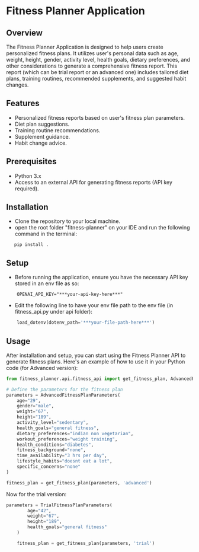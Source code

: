 # Fitness Planner Application

## Overview

The Fitness Planner Application is designed to help users create personalized fitness plans. It utilizes user's personal data such as age, weight, height, gender, activity level, health goals, dietary preferences, and other considerations to generate a comprehensive fitness report. This report (which can be trial report or an advanced one) includes tailored diet plans, training routines, recommended supplements, and suggested habit changes.

## Features

- Personalized fitness reports based on user's fitness plan parameters.
- Diet plan suggestions.
- Training routine recommendations.
- Supplement guidance.
- Habit change advice.

## Prerequisites

- Python 3.x
- Access to an external API for generating fitness reports (API key required).

## Installation

- Clone the repository to your local machine.
- open the root folder "fitness-planner" on your IDE and run the following command in the terminal:

```
   pip install .
```

## Setup

- Before running the application, ensure you have the necessary API key stored in an env file as so:

```
    OPENAI_API_KEY="***your-api-key-here***"
```

- Edit the following line to have your env file path to the env file (in fitness_api.py under api folder):

```python
    load_dotenv(dotenv_path='***your-file-path-here***')
```

## Usage

After installation and setup, you can start using the Fitness Planner API to generate fitness plans. Here's an example of how to use it in your Python code (for Advanced version):

```python
from fitness_planner.api.fitness_api import get_fitness_plan, AdvancedFitnessPlanParameters

# Define the parameters for the fitness plan
parameters = AdvancedFitnessPlanParameters(
    age="29",
    gender="male",
    weight="67",
    height="189",
    activity_level="sedentary",
    health_goals="general fitness",
    dietary_preferences="indian non vegetarian",
    workout_preferences="weight training",
    health_conditions="diabetes",
    fitness_background="none",
    time_availability="3 hrs per day",
    lifestyle_habits="doesnt eat a lot",
    specific_concerns="none"
)

fitness_plan = get_fitness_plan(parameters, 'advanced')
```

Now for the trial version:

```python
parameters = TrialFitnessPlanParameters(
        age="42",
        weight="67",
        height="189",
        health_goals="general fitness"
    )

    fitness_plan = get_fitness_plan(parameters, 'trial')
```
